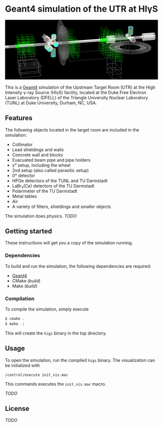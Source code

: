 # Geant4 simulation of the UTR at HIγS

![Geometry of the UTR Geant4 simulation](.media/geometry.png)

This is a [Geant4](https://geant4.web.cern.ch/) simulation of the Upstream Target Room (UTR) at the High Intensity γ-ray Source (HIγS) facility, located at the Duke Free Electron Laser Laboratory (DFELL) of the Triangle University Nuclear Laboratory (TUNL) at Duke University, Durham, NC, USA.


## Features

The following objects located in the target room are included in the simulation:

* Collimator
* Lead shieldings and walls
* Concrete wall and blocks
* Evacuated beam pipe and pipe holders
* γ³ setup, including the wheel
* 2nd setup (also called parasitic setup)
* 0° detector
* HPGe detectors of the TUNL and TU Darmstadt
* LaBr₃(Ce) detectors of the TU Darmstadt
* Polarimeter of the TU Darmstadt
* Metal tables
* Air
* A variety of filters, shieldings and smaller objects

The simulation does physics. *TODO*


## Getting started

These instructions will get you a copy of the simulation running.

### Dependencies

To build and run the simulation, the following dependencies are required:

* [Geant4](https://geant4.web.cern.ch/)
* CMake (*build*)
* Make (*build*)

### Compilation

To compile the simulation, simply execute

```bash
$ cmake .
$ make -j
```

This will create the `higs` binary in the top directory.


## Usage

To open the simulation, run the compiled `higs` binary. The visualization can be initialized with

    /control/execute init_vis.mac

This commands executes the `init_vis.mac` macro.

*TODO*


## License

*TODO*

